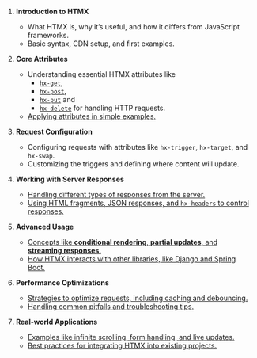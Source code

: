 1. **Introduction to HTMX**  
   - What HTMX is, why it’s useful, and how it differs from JavaScript frameworks.
   - Basic syntax, CDN setup, and first examples.

2. **Core Attributes**  
   - Understanding essential HTMX attributes like
       - [`hx-get`](pages/hx-get.md),
       - [`hx-post`](pages/hx-post.md),
       - [`hx-put`](pages/hx-put.md) and
       - [`hx-delete`](pages/hx-delete.md) for handling HTTP requests.
   - [Applying attributes in simple examples.](pages/applyingAttributesInSimpleExamples.md)

3. **Request Configuration**  
   - Configuring requests with attributes like `hx-trigger`, `hx-target`, and `hx-swap`.
   - Customizing the triggers and defining where content will update.

4. **Working with Server Responses**  
   - [Handling different types of responses from the server.](pages/handlingDifferentTypesOfResponses.md)
   - [Using HTML fragments, JSON responses, and `hx-headers` to control responses.](pages/handlingDifferentTypesOfResponses.md)

5. **Advanced Usage**  
   - [Concepts like **conditional rendering**, **partial updates**, and **streaming responses**.](pages/conditionalRendering.md)
   - [How HTMX interacts with other libraries, like Django and Spring Boot.](pages/interactionWithBackend.md)

6. **Performance Optimizations**  
   - [Strategies to optimize requests, including caching and debouncing.](pages/optimisationStrategies.md)
   - [Handling common pitfalls and troubleshooting tips.](pages/troubleshooting.md)

7. **Real-world Applications**  
   - [Examples like infinite scrolling, form handling, and live updates.](pages/examples.md)
   - [Best practices for integrating HTMX into existing projects.](pages/bestPractices.md)

